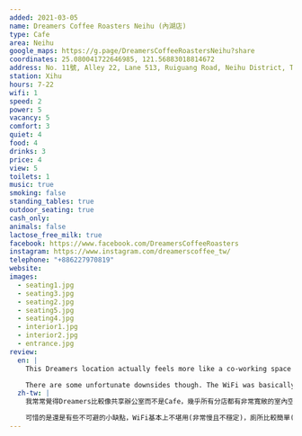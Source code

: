 ```yaml
---
added: 2021-03-05
name: Dreamers Coffee Roasters Neihu (內湖店)
type: Cafe
area: Neihu
google_maps: https://g.page/DreamersCoffeeRoastersNeihu?share
coordinates: 25.080041722646985, 121.56883018814672
address: No. 11號, Alley 22, Lane 513, Ruiguang Road, Neihu District, Taipei City, 114
station: Xihu
hours: 7-22
wifi: 1
speed: 2
power: 5
vacancy: 5
comfort: 3
quiet: 4
food: 4
drinks: 3
price: 4
view: 5
toilets: 1
music: true
smoking: false
standing_tables: true
outdoor_seating: true
cash_only: 
animals: false
lactose_free_milk: true
facebook: https://www.facebook.com/DreamersCoffeeRoasters
instagram: https://www.instagram.com/dreamerscoffee_tw/
telephone: "+886227970819"
website: 
images:
  - seating1.jpg
  - seating3.jpg
  - seating2.jpg
  - seating5.jpg
  - seating4.jpg
  - interior1.jpg
  - interior2.jpg
  - entrance.jpg
review:
  en: |
    This Dreamers location actually feels more like a co-working space than a cafe. Huge spacious interior, with lots of seating areas across two floors. I especially like the counter seats on the second floor overlooking the first floor. As with other Dreamers locations, there are plenty of food and drink options available.

    There are some unfortunate downsides though. The WiFi was basically unusable (extremely slow and unstable) and the restroom facilities are very basic (no soap provided). It's a shame, if it wasn't for these things, this place has the potential to be one of the best work spots in Taipei.
  zh-tw: |
    我常常覺得Dreamers比較像共享辦公室而不是Cafe，幾乎所有分店都有非常寬敞的室內空間以及各種類型的座位供挑選，我特別喜歡坐在二樓靠欄杆的吧檯桌鳥瞰一樓，視野絕佳。和其他分店一樣，內湖店也有許多餐點和飲料。

    可惜的是還是有些不可避的小缺點，WiFi基本上不堪用(非常慢且不穩定)，廁所比較簡單(沒有洗手乳或肥皂)。如果沒有這些，Dreamers 內湖店基本上很有機會角逐台北工作咖啡廳的冠軍。
---
```

